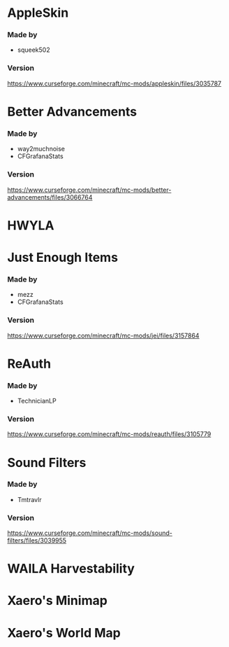 # AppleSkin
### Made by
- squeek502
### Version
https://www.curseforge.com/minecraft/mc-mods/appleskin/files/3035787


# Better Advancements
### Made by
- way2muchnoise
- CFGrafanaStats
### Version
https://www.curseforge.com/minecraft/mc-mods/better-advancements/files/3066764


# HWYLA


# Just Enough Items
### Made by
- mezz
- CFGrafanaStats
### Version
https://www.curseforge.com/minecraft/mc-mods/jei/files/3157864


# ReAuth
### Made by
- TechnicianLP
### Version
https://www.curseforge.com/minecraft/mc-mods/reauth/files/3105779


# Sound Filters
### Made by
- Tmtravlr
### Version
https://www.curseforge.com/minecraft/mc-mods/sound-filters/files/3039955


# WAILA Harvestability


# Xaero's Minimap


# Xaero's World Map
